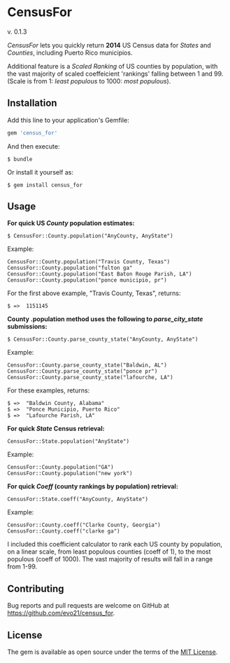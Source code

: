 # CensusFor 
v. 0.1.3

*CensusFor* lets you quickly return **2014** US Census data for _States_ and _Counties_, including Puerto Rico municipios.

Additional feature is a _Scaled Ranking_ of US counties by population, with the vast majority of scaled coeffeicient 'rankings' falling between 1 and 99. (Scale is from 1: _least populous_ to 1000: _most populous_).

## Installation

Add this line to your application's Gemfile:

```ruby
gem 'census_for'
```

And then execute:

    $ bundle

Or install it yourself as:

    $ gem install census_for

## Usage

**For quick US _County_ population estimates:**

    $ CensusFor::County.population("AnyCounty, AnyState")

Example:

    CensusFor::County.population("Travis County, Texas")
    CensusFor::County.population("fulton ga"
    CensusFor::County.population("East Baton Rouge Parish, LA")
    CensusFor::County.population("ponce municipio, pr")

For the first above example, "Travis County, Texas", returns:

    $ =>  1151145

**County .population method uses the following to _parse_city_state_ submissions:**

    $ CensusFor::County.parse_county_state("AnyCounty, AnyState")

Example:

    CensusFor::County.parse_county_state("Baldwin, AL")
    CensusFor::County.parse_county_state("ponce pr")
    CensusFor::County.parse_county_state("lafourche, LA")

For these examples, returns:

    $ =>  "Baldwin County, Alabama"
    $ =>  "Ponce Municipio, Puerto Rico"
    $ =>  "Lafourche Parish, LA"

**For quick _State_ Census retrieval:**

    CensusFor::State.population("AnyState")

Example:

    CensusFor::County.population("GA")
    CensusFor::County.population("new york")
    
**For quick _Coeff_ (county rankings by population) retrieval:**

    CensusFor::State.coeff("AnyCounty, AnyState")

Example:

    CensusFor::County.coeff("Clarke County, Georgia")
    CensusFor::County.coeff("clarke ga")
    
I included this coefficient calculator to rank each US county by population, on a linear scale, from least populous counties (coeff of 1), to the most populous (coeff of 1000).  The vast majority of results will fall in a range from 1-99.

## Contributing

Bug reports and pull requests are welcome on GitHub at https://github.com/evo21/census_for.

## License

The gem is available as open source under the terms of the [MIT License](http://opensource.org/licenses/MIT).
